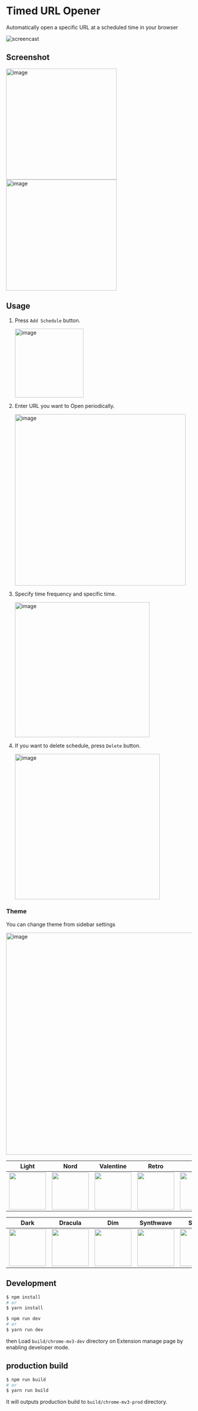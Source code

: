 # Timed URL Opener

Automatically open a specific URL at a scheduled time  in your browser 

![screencast](https://github.com/shufo/timed-url-opener/assets/1641039/6f2155e6-ab90-4921-a48c-297380c5e308)

## Screenshot

<img height="300" alt="image" src="https://github.com/shufo/timed-url-opener/assets/1641039/a380ab13-39f5-4e26-a9a7-a328322eed57">
<img height="300" alt="image" src="https://github.com/shufo/timed-url-opener/assets/1641039/a311b23e-85cb-4e02-af2c-d57fead33d92">

## Usage

1. Press `Add Schedule` button.

    <img width="186" alt="image" src="https://github.com/shufo/timed-url-opener/assets/1641039/1ad56ead-c4a7-499a-985b-b76d92fb9623">

1. Enter URL you want to Open periodically.

    <img width="463" alt="image" src="https://github.com/shufo/timed-url-opener/assets/1641039/7b3a778f-508f-470f-9361-5d8dc983d516">

1. Specify time frequency and specific time.

    <img width="365" alt="image" src="https://github.com/shufo/timed-url-opener/assets/1641039/2e557347-5032-475a-9c89-ead2fff08a92">

1. If you want to delete schedule, press `Delete` button.

    <img width="393" alt="image" src="https://github.com/shufo/timed-url-opener/assets/1641039/591c0df2-e65d-4700-bffd-514bf3f30d80">

### Theme

You can change theme from sidebar settings

<img width="600" alt="image" src="https://github.com/shufo/timed-url-opener/assets/1641039/7f0f71ec-e7a9-4306-9451-ab2210523f45">

|Light|Nord|Valentine|Retro|Lofi|Cupcake|
|--|--|--|--|--|--|
|<img width="100" src="https://github.com/shufo/timed-url-opener/assets/1641039/e8438d12-8561-4d53-b7d0-6973d1645b5e">|<img width="100" src="https://github.com/shufo/timed-url-opener/assets/1641039/ca933492-e14c-4983-813d-2e253af63f18">|<img width="100" src="https://github.com/shufo/timed-url-opener/assets/1641039/2c7961a9-7eb9-42bd-8e7e-a578adf52d38">|<img width="100" src="https://github.com/shufo/timed-url-opener/assets/1641039/2523d004-2077-44d2-bc28-a2cd3177752f">|<img width="100" src="https://github.com/shufo/timed-url-opener/assets/1641039/056f5c87-aded-4217-86ce-0d7e10f84cfd">|<img width="100" src="https://github.com/shufo/timed-url-opener/assets/1641039/1b3efe0b-074d-4430-a5a2-cd85c6d484a5">|

|Dark|Dracula|Dim|Synthwave|Sunset|Coffee|
|--|--|--|--|--|--|
|<img width="100" src="https://github.com/shufo/timed-url-opener/assets/1641039/64e8cdda-fed7-4618-981b-b7a7a8883374">|<img width="100" src="https://github.com/shufo/timed-url-opener/assets/1641039/fac8fd35-bae8-425f-a673-ff4e6e09f601">|<img width="100" src="https://github.com/shufo/timed-url-opener/assets/1641039/5fd5db96-0c39-4825-b358-6454b5190c20">|<img width="100" src="https://github.com/shufo/timed-url-opener/assets/1641039/ba3a6a96-c322-45a9-858f-ba0c295a4369">|<img width="100" src="https://github.com/shufo/timed-url-opener/assets/1641039/5cc74561-2994-4c4c-9de0-bba7a85c0aef">|<img width="100" src="https://github.com/shufo/timed-url-opener/assets/1641039/7ed63eb7-d79b-46ff-b287-df2666a79966">|

## Development

```bash
$ npm install
# or 
$ yarn install
```

```bash
$ npm run dev
# or
$ yarn run dev
```

then Load `build/chrome-mv3-dev` directory on Extension manage page by enabling developer mode.

## production build

```bash
$ npm run build
# or
$ yarn run build
```

It will outputs production build to `build/chrome-mv3-prod` directory.
